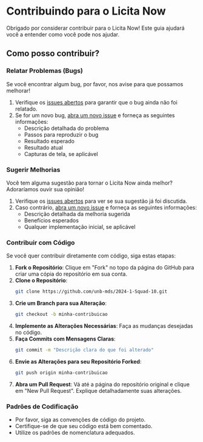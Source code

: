 # Contribuindo para o Licita Now

Obrigado por considerar contribuir para o Licita Now! Este guia ajudará você a entender como você pode nos ajudar.

## Como posso contribuir?

### Relatar Problemas (Bugs)

Se você encontrar algum bug, por favor, nos avise para que possamos melhorar!

1. Verifique os [issues abertos](https://github.com/unb-mds/2024-1-Squad-10/issues) para garantir que o bug ainda não foi relatado.
2. Se for um novo bug, [abra um novo issue](https://github.com/unb-mds/2024-1-Squad-10/issues/new) e forneça as seguintes informações:
   - Descrição detalhada do problema
   - Passos para reproduzir o bug
   - Resultado esperado
   - Resultado atual
   - Capturas de tela, se aplicável

### Sugerir Melhorias

Você tem alguma sugestão para tornar o Licita Now ainda melhor? Adoraríamos ouvir sua opinião!

1. Verifique os [issues abertos](https://github.com/unb-mds/2024-1-Squad-10/issues) para ver se sua sugestão já foi discutida.
2. Caso contrário, [abra um novo issue](https://github.com/unb-mds/2024-1-Squad-10/issues/new) e forneça as seguintes informações:
   - Descrição detalhada da melhoria sugerida
   - Benefícios esperados
   - Qualquer implementação inicial, se aplicável

### Contribuir com Código

Se você quer contribuir diretamente com código, siga estas etapas:

1. **Fork o Repositório**: Clique em "Fork" no topo da página do GitHub para criar uma cópia do repositório em sua conta.
2. **Clone o Repositório**:
    ```sh
    git clone https://github.com/unb-mds/2024-1-Squad-10.git
    ```
3. **Crie um Branch para sua Alteração**:
    ```sh
    git checkout -b minha-contribuicao
    ```
4. **Implemente as Alterações Necessárias**: Faça as mudanças desejadas no código.
5. **Faça Commits com Mensagens Claras**:
    ```sh
    git commit -m "Descrição clara do que foi alterado"
    ```
6. **Envie as Alterações para seu Repositório Forked**:
    ```sh
    git push origin minha-contribuicao
    ```
7. **Abra um Pull Request**: Vá até a página do repositório original e clique em "New Pull Request". Explique detalhadamente suas alterações.

### Padrões de Codificação

- Por favor, siga as convenções de código do projeto.
- Certifique-se de que seu código está bem comentado.
- Utilize os padrões de nomenclatura adequados.


